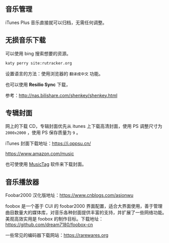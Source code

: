 ## 音乐管理

iTunes Plus 音乐直接就可以归档，无需任何调整。

## 无损音乐下载

可以使用 bing 搜索想要的资源。

```sh
katy perry site:rutracker.org
```

设置语言的方法：使用浏览器的 `翻译成中文` 功能。

也可以使用 **Resilio Sync** 下载，

参考：<http://nas.bilishare.com/shenkey/shenkey.html>

## 专辑封面

网上的下载 CD，专辑封面优先从 itunes 上下载高清封面，使用 PS 调整尺寸为 `2000x2000` ，使用 PS 保存质量为 `9` 。

iTunes 封面下载地址：<https://i.oppsu.cn/>

<https://www.amazon.com/music>

也可使使用 [MusicTag](https://www.cnblogs.com/vinlxc/p/11347744.html) 软件来下载封面。

## 音乐播放器

Foobar2000 汉化版地址：<https://www.cnblogs.com/asionwu>

foobox 是一个基于 CUI 的 foobar2000 界面配置，适合大界面使用，善于管理曲目数量大的媒体库，对音乐各种封面提供丰富的支持，并扩展了一些网络功能。美观高效实用是 foobox 的制作目标。下载地址：<https://github.com/dream7180/foobox-cn>

一些常见的编码器下载网站：<https://rarewares.org>
